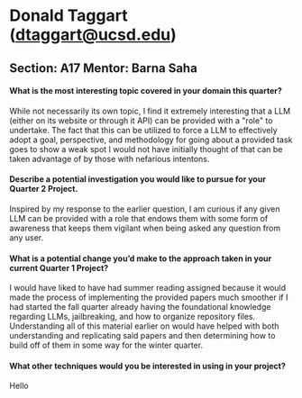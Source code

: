 # Donald Taggart (dtaggart@ucsd.edu)
## Section: A17   Mentor: Barna Saha

#### **What is the most interesting topic covered in your domain this quarter?**
While not necessarily its own topic, I find it extremely interesting that a LLM (either on its website or through it API) can be provided with a "role" to undertake. The fact that this can be utilized to force a LLM to effectively adopt a goal, perspective, and methodology for going about a provided task goes to show a weak spot I would not have initially thought of that can be taken advantage of by those with nefarious intentons.

#### **Describe a potential investigation you would like to pursue for your Quarter 2 Project.**
Inspired by my response to the earlier question, I am curious if any given LLM can be provided with a role that endows them with some form of awareness that keeps them vigilant when being asked any question from any user.

#### **What is a potential change you’d make to the approach taken in your current Quarter 1 Project?**
I would have liked to have had summer reading assigned because it would made the process of implementing the provided papers much smoother if I had started the fall quarter already having the foundational knowledge regarding LLMs, jailbreaking, and how to organize repository files. Understanding all of this material earlier on would have helped with both understanding and replicating said papers and then determining how to build off of them in some way for the winter quarter.

#### **What other techniques would you be interested in using in your project?**
Hello
